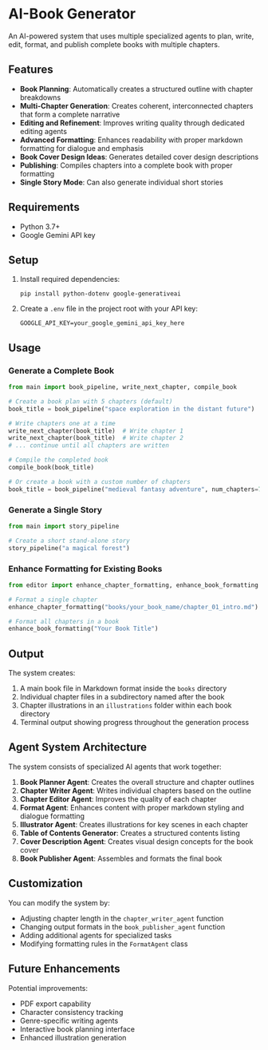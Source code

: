 # AI-Book Generator

An AI-powered system that uses multiple specialized agents to plan, write, edit, format, and publish complete books with multiple chapters.

## Features

- **Book Planning**: Automatically creates a structured outline with chapter breakdowns
- **Multi-Chapter Generation**: Creates coherent, interconnected chapters that form a complete narrative
- **Editing and Refinement**: Improves writing quality through dedicated editing agents
- **Advanced Formatting**: Enhances readability with proper markdown formatting for dialogue and emphasis
- **Book Cover Design Ideas**: Generates detailed cover design descriptions
- **Publishing**: Compiles chapters into a complete book with proper formatting
- **Single Story Mode**: Can also generate individual short stories

## Requirements

- Python 3.7+
- Google Gemini API key

## Setup

1. Install required dependencies:
   ```
   pip install python-dotenv google-generativeai
   ```

2. Create a `.env` file in the project root with your API key:
   ```
   GOOGLE_API_KEY=your_google_gemini_api_key_here
   ```

## Usage

### Generate a Complete Book

```python
from main import book_pipeline, write_next_chapter, compile_book

# Create a book plan with 5 chapters (default)
book_title = book_pipeline("space exploration in the distant future")

# Write chapters one at a time
write_next_chapter(book_title)  # Write chapter 1
write_next_chapter(book_title)  # Write chapter 2
# ... continue until all chapters are written

# Compile the completed book
compile_book(book_title)

# Or create a book with a custom number of chapters
book_title = book_pipeline("medieval fantasy adventure", num_chapters=7)
```

### Generate a Single Story

```python
from main import story_pipeline

# Create a short stand-alone story
story_pipeline("a magical forest")
```

### Enhance Formatting for Existing Books

```python
from editor import enhance_chapter_formatting, enhance_book_formatting

# Format a single chapter
enhance_chapter_formatting("books/your_book_name/chapter_01_intro.md")

# Format all chapters in a book
enhance_book_formatting("Your Book Title")
```

## Output

The system creates:

1. A main book file in Markdown format inside the `books` directory
2. Individual chapter files in a subdirectory named after the book
3. Chapter illustrations in an `illustrations` folder within each book directory
4. Terminal output showing progress throughout the generation process

## Agent System Architecture

The system consists of specialized AI agents that work together:

1. **Book Planner Agent**: Creates the overall structure and chapter outlines
2. **Chapter Writer Agent**: Writes individual chapters based on the outline
3. **Chapter Editor Agent**: Improves the quality of each chapter
4. **Format Agent**: Enhances content with proper markdown styling and dialogue formatting
5. **Illustrator Agent**: Creates illustrations for key scenes in each chapter
6. **Table of Contents Generator**: Creates a structured contents listing
7. **Cover Description Agent**: Creates visual design concepts for the book cover
8. **Book Publisher Agent**: Assembles and formats the final book

## Customization

You can modify the system by:
- Adjusting chapter length in the `chapter_writer_agent` function
- Changing output formats in the `book_publisher_agent` function
- Adding additional agents for specialized tasks
- Modifying formatting rules in the `FormatAgent` class

## Future Enhancements

Potential improvements:
- PDF export capability
- Character consistency tracking
- Genre-specific writing agents
- Interactive book planning interface
- Enhanced illustration generation
